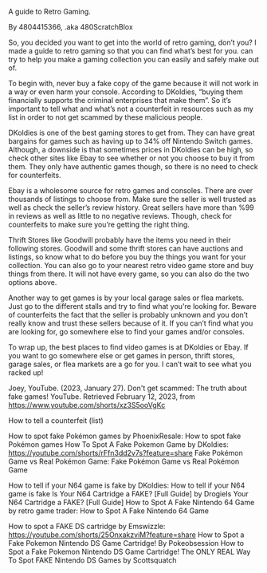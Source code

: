 A guide to Retro Gaming.

By 4804415366, .aka 480ScratchBlox

So, you decided you want to get into the world of retro gaming, don’t you? I made a guide to retro gaming so that you can find what’s best for you. can try to help you make a gaming collection you can easily and safely make out of.

To begin with, never buy a fake copy of the game because it will not work in a way or even harm your console. According to DKoldies, “buying them financially supports the criminal enterprises that make them”. So it’s important to tell what and what’s not a counterfeit in resources such as my list in order to not get scammed by these malicious people.

DKoldies is one of the best gaming stores to get from. They can have great bargains for games such as having up to 34% off Nintendo Switch games. Although, a downside is that sometimes prices in DKoldies can be high, so check other sites like Ebay to see whether or not you choose to buy it from them. They only have authentic games though, so there is no need to check for counterfeits.



Ebay is a wholesome source for retro games and consoles. There are over thousands of listings to choose from. Make sure the seller is well trusted as well as check the seller’s review history. Great sellers have more than %99 in reviews as well as little to no negative reviews. Though, check for counterfeits to make sure you’re getting the right thing.



Thrift Stores like Goodwill probably have the items you need in their following stores. Goodwill and some thrift stores can have auctions and listings, so know what to do before you buy the things you want for your collection. You can also go to your nearest retro video game store and buy things from there. It will not have every game, so you can also do the two options above.



Another way to get games is by your local garage sales or flea markets. Just go to the different stalls and try to find what you're looking for. Beware of counterfeits the fact that the seller is probably unknown and you don’t really know and trust these sellers because of it. If you can’t find what you are looking for, go somewhere else to find your games and/or consoles.



To wrap up, the best places to find video games is at DKoldies or Ebay. If you want to go somewhere else or get games in person, thrift stores, garage sales, or flea markets are a go for you. I can’t wait to see what you racked up!


Joey, YouTube. (2023, January 27). Don't get scammed: The truth about fake games! YouTube. Retrieved February 12, 2023, from https://www.youtube.com/shorts/xz3S5ooVgKc

  
  
  
  
  
  
  
  
  
  
  
 How to tell a counterfeit (list)
  
  How to spot fake Pokémon games by PhoenixResale: How to spot fake Pokémon games
  How To Spot A Fake Pokemon Game by DKoldies: https://youtube.com/shorts/rFfn3dd2v7s?feature=share
  Fake Pokémon Game vs Real Pokémon Game: Fake Pokémon Game vs Real Pokémon Game


  How to tell if your N64 game is fake by DKoldies: How to tell if your N64 game is fake
  Is Your N64 Cartridge a FAKE? [Full Guide] by DrogieIs Your N64 Cartridge a FAKE?   [Full Guide]
  How to Spot A Fake Nintendo 64 Game by retro game trader: How to Spot A Fake Nintendo 64 Game


  How to spot a FAKE DS cartridge by Emswizzle: https://youtube.com/shorts/25OnxakzviM?feature=share
  How to Spot a Fake Pokemon Nintendo DS Game Cartridge! By Pokeobsession How to Spot a Fake Pokemon Nintendo DS Game Cartridge!
  The ONLY REAL Way To Spot FAKE Nintendo DS Games by Scottsquatch

